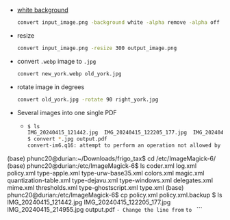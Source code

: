 - [white background](https://stackoverflow.com/questions/2322750/replace-transparency-in-png-image-with-white-background)
  ```bash
  convert input_image.png -background white -alpha remove -alpha off output_image.png
  ```
- resize
  ```bash
  convert input_image.png -resize 300 output_image.png
  ```
- convert `.webp` image to `.jpg`
  ```bash
  convert new_york.webp old_york.jpg
  ```
- rotate image in degrees
  ```bash
  convert old_york.jpg -rotate 90 right_york.jpg
  ```
- Several images into one single PDF
    - ```bash
      $ ls
      IMG_20240415_121442.jpg  IMG_20240415_122205_177.jpg  IMG_20240415_214955.jpg
      $ convert *.jpg output.pdf
      convert-im6.q16: attempt to perform an operation not allowed by the security policy `PDF' @ error/constitute.c/IsCoderAuthorized/426.
(base) phunc20@durian:~/Downloads/frigo_tax$ cd /etc/ImageMagick-6/
(base) phunc20@durian:/etc/ImageMagick-6$ ls
coder.xml      log.xml    policy.xml              type-apple.xml        type-urw-base35.xml
colors.xml     magic.xml  quantization-table.xml  type-dejavu.xml       type-windows.xml
delegates.xml  mime.xml   thresholds.xml          type-ghostscript.xml  type.xml
(base) phunc20@durian:/etc/ImageMagick-6$ cp policy.xml policy.xml.backup
      $ ls
      IMG_20240415_121442.jpg  IMG_20240415_122205_177.jpg  IMG_20240415_214955.jpg  output.pdf
      ```
    - Change the line from
    ```
<policy domain="coder" rights="none" pattern="PDF" />
    ```
    to 
    ```
<policy domain="coder" rights="read | write" pattern="PDF" />
    ```



